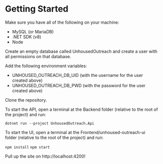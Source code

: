 # Getting Started

Make sure you have all of the following on your machine:
- MySQL (or MariaDB)
- .NET SDK (v8)
- Node

Create an empty database called UnhousedOutreach and create a user with all permissions on that database.

Add the following environment variables:
- UNHOUSED_OUTREACH_DB_UID (with the username for the user created above)
- UNHOUSED_OUTREACH_DB_PWD (with the password for the user created above)

Clone the repository.

To start the API, open a terminal at the Backend folder (relative to the root of the project) and run:

`dotnet run --project UnhousedOutreach.Api`

To start the UI, open a terminal at the Frontend/unhoused-outreach-ui folder (relative to the root of the project) and run:

`npm install`
`npm start`

Pull up the site on http://localhost:4200!
